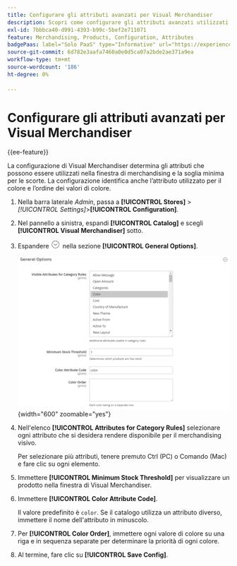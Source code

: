 ```yaml
---
title: Configurare gli attributi avanzati per Visual Merchandiser
description: Scopri come configurare gli attributi avanzati utilizzati da Visual Merchandiser.
exl-id: 7bbbca40-d991-4393-b99c-5bef2e711071
feature: Merchandising, Products, Configuration, Attributes
badgePaas: label="Solo PaaS" type="Informative" url="https://experienceleague.adobe.com/en/docs/commerce/user-guides/product-solutions" tooltip="Applicabile solo ai progetti Adobe Commerce on Cloud (infrastruttura PaaS gestita da Adobe) e ai progetti on-premise."
source-git-commit: 6d782e3aafa7460a0e0d5ca07a2bde2ae371a9ea
workflow-type: tm+mt
source-wordcount: '186'
ht-degree: 0%

---
```


# Configurare gli attributi avanzati per Visual Merchandiser

{{ee-feature}}

La configurazione di Visual Merchandiser determina gli attributi che possono essere utilizzati nella finestra di merchandising e la soglia minima per le scorte. La configurazione identifica anche l’attributo utilizzato per il colore e l’ordine dei valori di colore.

1. Nella barra laterale _Admin_, passa a **[!UICONTROL Stores]** > _[!UICONTROL Settings]_>**[!UICONTROL Configuration]**.

1. Nel pannello a sinistra, espandi **[!UICONTROL Catalog]** e scegli **[!UICONTROL Visual Merchandiser]** sotto.

1. Espandere ![Il selettore di espansione](../assets/icon-display-expand.png) nella sezione **[!UICONTROL General Options]**.

   ![Configurazione catalogo - merchandiser visivo](../configuration-reference/catalog/assets/catalog-visual-merchandiser-general-options.png){width="600" zoomable="yes"}

1. Nell&#39;elenco **[!UICONTROL Attributes for Category Rules]** selezionare ogni attributo che si desidera rendere disponibile per il merchandising visivo.

   Per selezionare più attributi, tenere premuto Ctrl (PC) o Comando (Mac) e fare clic su ogni elemento.

1. Immettere **[!UICONTROL Minimum Stock Threshold]** per visualizzare un prodotto nella finestra di Visual Merchandiser.

1. Immettere **[!UICONTROL Color Attribute Code]**.

   Il valore predefinito è `color`. Se il catalogo utilizza un attributo diverso, immettere il nome dell&#39;attributo in minuscolo.

1. Per **[!UICONTROL Color Order]**, immettere ogni valore di colore su una riga e in sequenza separate per determinare la priorità di ogni colore.

1. Al termine, fare clic su **[!UICONTROL Save Config]**.
